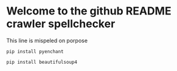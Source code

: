 # Welcome to the github README crawler spellchecker
This line is mispeled on porpose


```pip install pyenchant```

```pip install beautifulsoup4```
